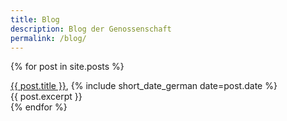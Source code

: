 ```yaml
---
title: Blog
description: Blog der Genossenschaft
permalink: /blog/
---
```


{% for post in site.posts %}
<div class="post-list-entry">
    <a href="{{ post.url }}">
        <div class="post-list-thumbnail" style="background-image: url('/images/{{post.header-image}}');"></div>
    </a>
    <div class="post-list-date-title">
        <a href="{{ post.url }}">{{ post.title }}</a>, {% include short_date_german date=post.date %}
    </div>
    <div class="post-list-excerpt">
        {{ post.excerpt }}
    </div>
</div>
{% endfor %}

